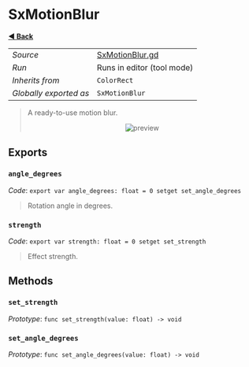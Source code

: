 # SxMotionBlur

**[◀️ Back](../readme.md)**

|    |     |
|----|-----|
|*Source*|[SxMotionBlur.gd](../../../../../nodes/fx/screen-effects/SxMotionBlur/SxMotionBlur.gd)|
|*Run*|Runs in editor (tool mode)|
|*Inherits from*|`ColorRect`|
|*Globally exported as*|`SxMotionBlur`|

> A ready-to-use motion blur.  
>   
> <p align="center">  
>     <img src="../../../../images/nodes/SxMotionBlur.gif" alt="preview" />  
> </p>  
## Exports

### `angle_degrees`

*Code*: `export var angle_degrees: float = 0 setget set_angle_degrees`

> Rotation angle in degrees.  
### `strength`

*Code*: `export var strength: float = 0 setget set_strength`

> Effect strength.  
## Methods

### `set_strength`

*Prototype*: `func set_strength(value: float) -> void`

### `set_angle_degrees`

*Prototype*: `func set_angle_degrees(value: float) -> void`

